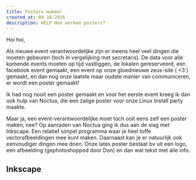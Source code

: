 ```yaml
---
title: Posters maken!
created_at: 09-10-2016
description: HELP Hoe werken posters?
---
```


Hoi hoi,

Als nieuwe event verantwoordelijke zijn er ineens heel veel dingen die moeten gebeuren  (toch in vergelijking met secretaris).
De data voor alle komende events moeten op tijd vastliggen,
de lokalen gereserveerd,
een facebook event gemaakt,
een event op onze gloednieuwe zeus-site ( <3 ) gemaakt,
en dan nog onze laatste maar oudste manier van communiceren, er wordt een poster gemaakt!

Ik had nog nooit een poster gemaakt en voor het eerste event kreeg ik dan ook hulp van Noctua,
die een zalige poster voor onze Linux Install party maakte.

Maar ja, een event-verantwoordelijke moet toch ooit eens zelf een poster maken, nee?
Op aanraden van Noctua ging ik dus aan de slag met Inkscape.
Een relatief simpel programma waar je heel toffe vectorafbeeldingen mee kunt maken.
Daarnaast kan je er natuurlijk ook eenvoudiger dingen mee doen.
Onze latex poster bestaat bv uit een logo, een afbeelding (gephotoshopped door Don) en dan wat tekst met alle info.


## Inkscape


